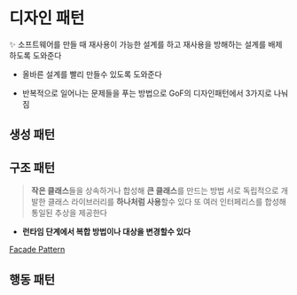# 디자인 패턴


<aside>
✨ 소프트웨어를 만들 때 재사용이 가능한 설계를 하고 재사용을 방해하는 설계를 배제하도록 도와준다

- 올바른 설계를 빨리 만들수 있도록 도와준다
</aside>

- 반복적으로 일어나는 문제들을 푸는 방법으로 GoF의 디자인패턴에서 3가지로 나눠짐

## 생성 패턴

## 구조 패턴

> **작은 클래스**들을 상속하거나 합성해 **큰 클래스**를 만드는 방법
서로 독립적으로 개발한 클래스 라이브러리를 **하나처럼 사용**할수 있다 
또 여러 인터페리스를 합성해  통일된 추상을 제공한다
> 
- **런타임 단계에서 복합 방법이나 대상을 변경할수 있다** 

[Facade Pattern](https://www.notion.so/Facade-Pattern-e055f6c05e784688b8f721181515063f?pvs=21) 

## 행동 패턴
